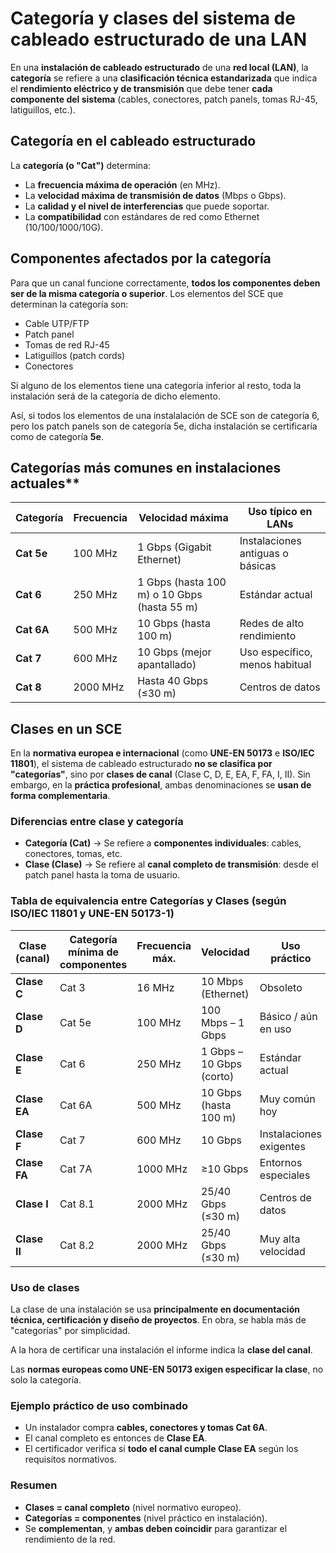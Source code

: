 # Categoría y clases del sistema de cableado estructurado de una LAN

En una **instalación de cableado estructurado** de una **red local (LAN)**, la **categoría** se refiere a una **clasificación técnica estandarizada** que indica el **rendimiento eléctrico y de transmisión** que debe tener **cada componente del sistema** (cables, conectores, patch panels, tomas RJ-45, latiguillos, etc.).


## Categoría en el cableado estructurado

La **categoría (o "Cat")** determina:

* La **frecuencia máxima de operación** (en MHz).
* La **velocidad máxima de transmisión de datos** (Mbps o Gbps).
* La **calidad y el nivel de interferencias** que puede soportar.
* La **compatibilidad** con estándares de red como Ethernet (10/100/1000/10G).


## Componentes afectados por la categoría

Para que un canal funcione correctamente, **todos los componentes deben ser de la misma categoría o superior**. Los elementos del SCE que determinan la categoría son:

- Cable UTP/FTP
- Patch panel
- Tomas de red RJ-45
- Latiguillos (patch cords)
- Conectores 

Si alguno de los elementos tiene una categoría inferior al resto, toda la instalación será de la categoría de dicho elemento.

Así, si todos los elementos de una instalalación de SCE son de categoría 6, pero los patch panels son de categoría 5e, dicha instalación se certificaría como de categoría **5e**.

## Categorías más comunes en instalaciones actuales**

| Categoría  | Frecuencia | Velocidad máxima                            | Uso típico en LANs               |
| ---------- | ---------- | ------------------------------------------- | -------------------------------- |
| **Cat 5e** | 100 MHz    | 1 Gbps (Gigabit Ethernet)                   | Instalaciones antiguas o básicas |
| **Cat 6**  | 250 MHz    | 1 Gbps (hasta 100 m) o 10 Gbps (hasta 55 m) | Estándar actual                  |
| **Cat 6A** | 500 MHz    | 10 Gbps (hasta 100 m)                       | Redes de alto rendimiento        |
| **Cat 7**  | 600 MHz    | 10 Gbps (mejor apantallado)                 | Uso específico, menos habitual   |
| **Cat 8**  | 2000 MHz   | Hasta 40 Gbps (≤30 m)                       | Centros de datos                 |


## Clases en un SCE

En la **normativa europea e internacional** (como **UNE-EN 50173** e **ISO/IEC 11801**), el sistema de cableado estructurado **no se clasifica por "categorías"**, sino por **clases de canal** (Clase C, D, E, EA, F, FA, I, II). Sin embargo, en la **práctica profesional**, ambas denominaciones se **usan de forma complementaria**.

### Diferencias entre clase y categoría

* **Categoría (Cat)** → Se refiere a **componentes individuales**: cables, conectores, tomas, etc.
* **Clase (Clase)** → Se refiere al **canal completo de transmisión**: desde el patch panel hasta la toma de usuario.

### Tabla de equivalencia entre Categorías y Clases (según ISO/IEC 11801 y UNE-EN 50173-1)

| **Clase (canal)** | **Categoría mínima de componentes** | **Frecuencia máx.** | **Velocidad**            | Uso práctico            |
| ----------------- | ----------------------------------- | ------------------- | ------------------------ | ----------------------- |
| **Clase C**       | Cat 3                               | 16 MHz              | 10 Mbps (Ethernet)       | Obsoleto                |
| **Clase D**       | Cat 5e                              | 100 MHz             | 100 Mbps – 1 Gbps        | Básico / aún en uso     |
| **Clase E**       | Cat 6                               | 250 MHz             | 1 Gbps – 10 Gbps (corto) | Estándar actual         |
| **Clase EA**      | Cat 6A                              | 500 MHz             | 10 Gbps (hasta 100 m)    | Muy común hoy           |
| **Clase F**       | Cat 7                               | 600 MHz             | 10 Gbps                  | Instalaciones exigentes |
| **Clase FA**      | Cat 7A                              | 1000 MHz            | ≥10 Gbps                 | Entornos especiales     |
| **Clase I**       | Cat 8.1                             | 2000 MHz            | 25/40 Gbps (≤30 m)       | Centros de datos        |
| **Clase II**      | Cat 8.2                             | 2000 MHz            | 25/40 Gbps (≤30 m)       | Muy alta velocidad      |


### Uso de clases

La clase de una instalación se usa **principalmente en documentación técnica, certificación y diseño de proyectos**. En obra, se habla más de "categorías" por simplicidad.

A la hora de certificar una instalación el informe indica la **clase del canal**.

Las **normas europeas como UNE-EN 50173 exigen especificar la clase**, no solo la categoría.


### Ejemplo práctico de uso combinado

* Un instalador compra **cables, conectores y tomas Cat 6A**.
* El canal completo es entonces de **Clase EA**.
* El certificador verifica si **todo el canal cumple Clase EA** según los requisitos normativos.

### Resumen

* **Clases = canal completo** (nivel normativo europeo).
* **Categorías = componentes** (nivel práctico en instalación).
* Se **complementan**, y **ambas deben coincidir** para garantizar el rendimiento de la red.



